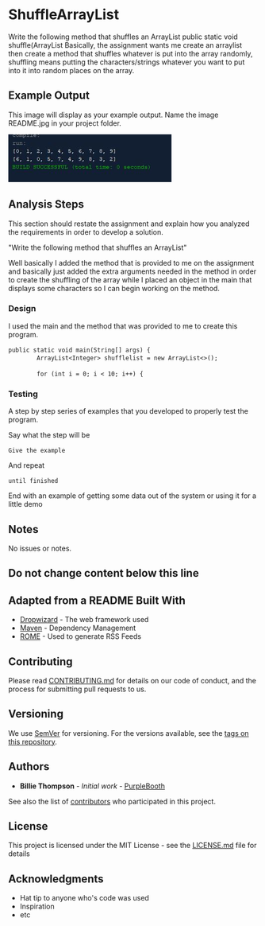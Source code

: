 # ShuffleArrayList

Write the following method that shuffles an ArrayList
 public static <E> void shuffle(ArrayList<E>
  Basically, the assignment wants me create an arraylist then create a method that shuffles
  whatever is put into the array randomly, shuffling means putting the characters/strings whatever you want to put into
  it into random places on the array.

## Example Output

This image will display as your example output. Name the image README.jpg in your project folder.

![Sample Output](README.jpg)

## Analysis Steps

This section should restate the assignment and explain how you analyzed the requirements in order 
to develop a solution.

"Write the following method that shuffles an ArrayList"

Well basically I added the method that is provided to me on the assignment and basically just added the extra arguments
needed in the method in order to create the shuffling of the array while I placed an object in the main that displays some characters so I can
begin working on the method.

### Design

I used the main and the method that was provided to me to create this program.

```
public static void main(String[] args) {
        ArrayList<Integer> shufflelist = new ArrayList<>();
        
        for (int i = 0; i < 10; i++) {
```

### Testing

A step by step series of examples that you developed to properly test the program. 

Say what the step will be

```
Give the example
```

And repeat

```
until finished
```

End with an example of getting some data out of the system or using it for a little demo

## Notes

No issues or notes.

## Do not change content below this line
## Adapted from a README Built With

* [Dropwizard](http://www.dropwizard.io/1.0.2/docs/) - The web framework used
* [Maven](https://maven.apache.org/) - Dependency Management
* [ROME](https://rometools.github.io/rome/) - Used to generate RSS Feeds

## Contributing

Please read [CONTRIBUTING.md](https://gist.github.com/PurpleBooth/b24679402957c63ec426) for details on our code of conduct, and the process for submitting pull requests to us.

## Versioning

We use [SemVer](http://semver.org/) for versioning. For the versions available, see the [tags on this repository](https://github.com/your/project/tags). 

## Authors

* **Billie Thompson** - *Initial work* - [PurpleBooth](https://github.com/PurpleBooth)

See also the list of [contributors](https://github.com/your/project/contributors) who participated in this project.

## License

This project is licensed under the MIT License - see the [LICENSE.md](LICENSE.md) file for details

## Acknowledgments

* Hat tip to anyone who's code was used
* Inspiration
* etc
